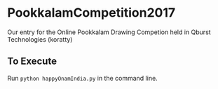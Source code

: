 # PookkalamCompetition2017
Our entry for the Online Pookkalam Drawing Competion held in Qburst Technologies (koratty)

## To Execute
Run ```python happyOnamIndia.py```
in the command line.
